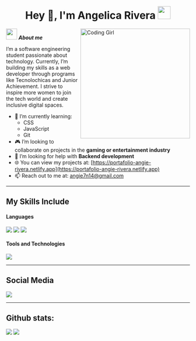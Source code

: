 <h1 align="center"><b>Hey 👀, I'm Angelica Rivera</b> <img src="https://media.giphy.com/media/hvRJCLFzcasrR4ia7z/giphy.gif" width="35"></h1>

<img align="right" width="300px" alt="Coding Girl" src="https://i.imgur.com/te839JV.gif" />

<img src="https://media.giphy.com/media/ObNTw8Uzwy6KQ/giphy.gif" width="30px">&nbsp;***About me***

I’m a software engineering student passionate about technology. Currently, I’m building my skills as a web developer through programs like Tecnolochicas and Junior Achievement. I strive to inspire more women to join the tech world and create inclusive digital spaces.

- 🌱 I’m currently learning:
  - CSS
  - JavaScript
  - Git
- 🎮 I’m looking to collaborate on projects in the **gaming or entertainment industry**
- 🔧 I’m looking for help with **Backend development**
- 🌐 You can view my projects at: [https://portafolio-angie-rivera.netlify.app](https://portafolio-angie-rivera.netlify.app)
- 📫 Reach out to me at: <a href="mailto:angie7n14@gmail.com">angie7n14@gmail.com</a>

---

## My Skills Include

<h4> Languages </h4>
<span> 
  <img src="https://img.shields.io/badge/HTML5-E34F26?style=for-the-badge&logo=html5&logoColor=white">
  <img src="https://img.shields.io/badge/CSS3-1572B6?style=for-the-badge&logo=css3&logoColor=white">
  <img src="https://img.shields.io/badge/JavaScript-F7DF1E?style=for-the-badge&logo=javascript&logoColor=black">
</span>

<h4> Tools and Technologies </h4>
<span>
  <img src="https://img.shields.io/badge/Git-F05032?style=for-the-badge&logo=git&logoColor=white">
</span>

---

## Social Media

<a href="mailto:angie7n14@gmail.com">
  <img src="https://img.shields.io/badge/Gmail-D14836?style=for-the-badge&logo=gmail&logoColor=white">
</a>

---

<h2>Github stats:</h2> 

[![](https://github-readme-stats.vercel.app/api?username=angie404&show_icons=true&theme=tokyonight&hide_border=true&locale=en)](https://github.com/angie404)
[![](https://github-readme-streak-stats.herokuapp.com/?user=angie404&theme=material-palenight)](https://github.com/angie404)


